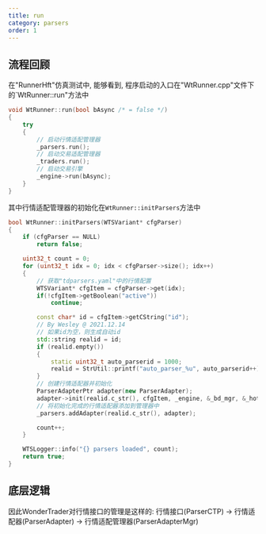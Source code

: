 ```yaml
---
title: run
category: parsers
order: 1
---
```


## 流程回顾
在"RunnerHft"仿真测试中, 能够看到, 程序启动的入口在"WtRunner.cpp"文件下的`WtRunner::run"方法中

```cpp
void WtRunner::run(bool bAsync /* = false */)
{
	try
	{
        // 启动行情适配管理器
		_parsers.run();
        // 启动交易适配管理器
		_traders.run();
        // 启动交易引擎
		_engine->run(bAsync);
	}
}
```

其中行情适配管理器的初始化在`WtRunner::initParsers`方法中

```cpp
bool WtRunner::initParsers(WTSVariant* cfgParser)
{
	if (cfgParser == NULL)
		return false;

	uint32_t count = 0;
	for (uint32_t idx = 0; idx < cfgParser->size(); idx++)
	{
        // 获取"tdparsers.yaml"中的行情配置
		WTSVariant* cfgItem = cfgParser->get(idx);
		if(!cfgItem->getBoolean("active"))
			continue;

		const char* id = cfgItem->getCString("id");
		// By Wesley @ 2021.12.14
		// 如果id为空，则生成自动id
		std::string realid = id;
		if (realid.empty())
		{
			static uint32_t auto_parserid = 1000;
			realid = StrUtil::printf("auto_parser_%u", auto_parserid++);
		}
        // 创建行情适配器并初始化
		ParserAdapterPtr adapter(new ParserAdapter);
		adapter->init(realid.c_str(), cfgItem, _engine, &_bd_mgr, &_hot_mgr);
        // 将初始化完成的行情适配器添加到管理器中
		_parsers.addAdapter(realid.c_str(), adapter);

		count++;
	}

	WTSLogger::info("{} parsers loaded", count);
	return true;
}
```

## 底层逻辑
因此WonderTrader对行情接口的管理是这样的: 行情接口(ParserCTP) -> 行情适配器(ParserAdapter) -> 行情适配管理器(ParserAdapterMgr)